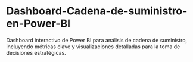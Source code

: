 # Dashboard-Cadena-de-suministro-en-Power-BI
Dashboard interactivo de Power BI para análisis de cadena de suministro, incluyendo métricas clave y visualizaciones detalladas para la toma de decisiones estratégicas.
